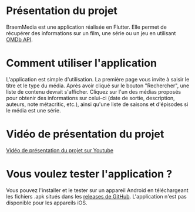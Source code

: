 # Présentation du projet
BraemMedia est une application réalisée en Flutter. Elle permet de récupérer des informations sur un film, une série ou un jeu en utilisant [OMDb API](https://www.omdbapi.com/).

# Comment utiliser l'application
L'application est simple d'utilisation. La première page vous invite à saisir le titre et le type du média. Après avoir cliqué sur le bouton "Rechercher", une liste de contenu devrait s'afficher. Cliquez sur l'un des médias proposés pour obtenir des informations sur celui-ci (date de sortie, description, auteurs, note métacritic, etc.), ainsi qu'une liste de saisons et d'épisodes si le média est une série.

# Vidéo de présentation du projet
[Vidéo de présentation du projet sur Youtube](https://www.youtube.com/watch?v=_pXkhk5wHVQ&ab_channel=Cumulo)

# Vous voulez tester l'application ?
Vous pouvez l'installer et le tester sur un appareil Android en téléchargeant les fichiers .apk situés dans les [releases de GitHub](https://github.com/pierrebraem/APIFilm/releases).
L'application n'est pas disponible pour les appareils iOS.
